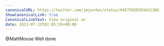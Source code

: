 ```yaml
---
canonicalURL: https://twitter.com/jmjordan/status/94573926591631360
ShowCanonicalLink: true
CanonicalLinkText: View original on
date: 2011-07-23T01:05:55+00:00
---
```

@MattMoose Well done